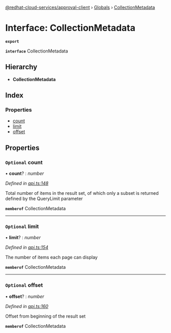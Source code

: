 [@redhat-cloud-services/approval-client](../README.md) › [Globals](../globals.md) › [CollectionMetadata](collectionmetadata.md)

# Interface: CollectionMetadata

**`export`** 

**`interface`** CollectionMetadata

## Hierarchy

* **CollectionMetadata**

## Index

### Properties

* [count](collectionmetadata.md#optional-count)
* [limit](collectionmetadata.md#optional-limit)
* [offset](collectionmetadata.md#optional-offset)

## Properties

### `Optional` count

• **count**? : *number*

*Defined in [api.ts:148](https://github.com/RedHatInsights/javascript-clients/blob/master/packages/approval/api.ts#L148)*

Total number of items in the result set, of which only a subset is returned defined by the QueryLimit parameter

**`memberof`** CollectionMetadata

___

### `Optional` limit

• **limit**? : *number*

*Defined in [api.ts:154](https://github.com/RedHatInsights/javascript-clients/blob/master/packages/approval/api.ts#L154)*

The number of items each page can display

**`memberof`** CollectionMetadata

___

### `Optional` offset

• **offset**? : *number*

*Defined in [api.ts:160](https://github.com/RedHatInsights/javascript-clients/blob/master/packages/approval/api.ts#L160)*

Offset from beginning of the result set

**`memberof`** CollectionMetadata
